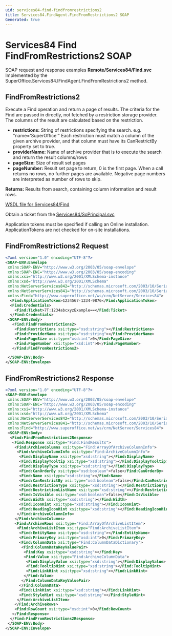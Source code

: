 ```yaml
---
uid: services84-find-findfromrestrictions2
title: Services84.FindAgent.FindFromRestrictions2 SOAP
Generated: true
---
```


# Services84 Find FindFromRestrictions2 SOAP

SOAP request and response examples **Remote/Services84/Find.svc**
Implemented by the <see cref="M:SuperOffice.Services84.IFindAgent.FindFromRestrictions2">SuperOffice.Services84.IFindAgent.FindFromRestrictions2</see> method.

## FindFromRestrictions2

Execute a Find operation and return a page of results. The criteria for the Find are passed in directly, not fetched by a restriction storage provider. The columns of the result are calculated based on the restriction.

* **restrictions:** String of restrictions specifying the search. e.g. "name='SuperOffice'" Each restriction must match a column of the  given archive provider, and that column must have its CanRestrictBy property set to true.
* **providerName:** Name of archive provider that is to execute the search and return the result columns/rows
* **pageSize:** Size of result set pages
* **pageNumber:** Result set page to return, 0 is the first page. When a call returns no rows, no further pages are available. Negative page numbers are interpreted as number of rows to skip.

**Returns:** Results from search, containing column information and result rows.


[WSDL file for Services84/Find](../Services84-Find.md)

Obtain a ticket from the [Services84/SoPrincipal.svc](../SoPrincipal/SoPrincipal.md)

Application tokens must be specified if calling an Online installation. ApplicationTokens are not checked for on-site installations.

## FindFromRestrictions2 Request

```xml
<?xml version="1.0" encoding="UTF-8"?>
<SOAP-ENV:Envelope
 xmlns:SOAP-ENV="http://www.w3.org/2003/05/soap-envelope"
 xmlns:SOAP-ENC="http://www.w3.org/2003/05/soap-encoding"
 xmlns:xsi="http://www.w3.org/2001/XMLSchema-instance"
 xmlns:xsd="http://www.w3.org/2001/XMLSchema"
 xmlns:NetServerServices842="http://schemas.microsoft.com/2003/10/Serialization/Arrays"
 xmlns:NetServerServices841="http://schemas.microsoft.com/2003/10/Serialization/"
 xmlns:Find="http://www.superoffice.net/ws/crm/NetServer/Services84">
  <Find:ApplicationToken>1234567-1234-9876</Find:ApplicationToken>
  <Find:Credentials>
    <Find:Ticket>7T:1234abcxyzExample==</Find:Ticket>
  </Find:Credentials>
 <SOAP-ENV:Body>
   <Find:FindFromRestrictions2>
    <Find:Restrictions xsi:type="xsd:string"></Find:Restrictions>
    <Find:ProviderName xsi:type="xsd:string"></Find:ProviderName>
    <Find:PageSize xsi:type="xsd:int">0</Find:PageSize>
    <Find:PageNumber xsi:type="xsd:int">0</Find:PageNumber>
   </Find:FindFromRestrictions2>

 </SOAP-ENV:Body>
</SOAP-ENV:Envelope>

```


## FindFromRestrictions2 Response

```xml
<?xml version="1.0" encoding="UTF-8"?>
<SOAP-ENV:Envelope
 xmlns:SOAP-ENV="http://www.w3.org/2003/05/soap-envelope"
 xmlns:SOAP-ENC="http://www.w3.org/2003/05/soap-encoding"
 xmlns:xsi="http://www.w3.org/2001/XMLSchema-instance"
 xmlns:xsd="http://www.w3.org/2001/XMLSchema"
 xmlns:NetServerServices842="http://schemas.microsoft.com/2003/10/Serialization/Arrays"
 xmlns:NetServerServices841="http://schemas.microsoft.com/2003/10/Serialization/"
 xmlns:Find="http://www.superoffice.net/ws/crm/NetServer/Services84">
 <SOAP-ENV:Body>
  <Find:FindFromRestrictions2Response>
   <Find:Response xsi:type="Find:FindResults">
    <Find:ArchiveColumns xsi:type="Find:ArrayOfArchiveColumnInfo">
     <Find:ArchiveColumnInfo xsi:type="Find:ArchiveColumnInfo">
      <Find:DisplayName xsi:type="xsd:string"></Find:DisplayName>
      <Find:DisplayTooltip xsi:type="xsd:string"></Find:DisplayTooltip>
      <Find:DisplayType xsi:type="xsd:string"></Find:DisplayType>
      <Find:CanOrderBy xsi:type="xsd:boolean">false</Find:CanOrderBy>
      <Find:Name xsi:type="xsd:string"></Find:Name>
      <Find:CanRestrictBy xsi:type="xsd:boolean">false</Find:CanRestrictBy>
      <Find:RestrictionType xsi:type="xsd:string"></Find:RestrictionType>
      <Find:RestrictionListName xsi:type="xsd:string"></Find:RestrictionListName>
      <Find:IsVisible xsi:type="xsd:boolean">false</Find:IsVisible>
      <Find:Width xsi:type="xsd:string"></Find:Width>
      <Find:IconHint xsi:type="xsd:string"></Find:IconHint>
      <Find:HeadingIconHint xsi:type="xsd:string"></Find:HeadingIconHint>
     </Find:ArchiveColumnInfo>
    </Find:ArchiveColumns>
    <Find:ArchiveRows xsi:type="Find:ArrayOfArchiveListItem">
     <Find:ArchiveListItem xsi:type="Find:ArchiveListItem">
      <Find:EntityName xsi:type="xsd:string"></Find:EntityName>
      <Find:PrimaryKey xsi:type="xsd:int">0</Find:PrimaryKey>
      <Find:ColumnData xsi:type="Find:ColumnDataDictionary">
       <Find:ColumnDataKeyValuePair>
        <Find:Key xsi:type="xsd:string"></Find:Key>
        <Find:Value xsi:type="Find:ArchiveColumnData">
         <Find:DisplayValue xsi:type="xsd:string"></Find:DisplayValue>
         <Find:TooltipHint xsi:type="xsd:string"></Find:TooltipHint>
         <Find:LinkHint xsi:type="xsd:string"></Find:LinkHint>
        </Find:Value>
       </Find:ColumnDataKeyValuePair>
      </Find:ColumnData>
      <Find:LinkHint xsi:type="xsd:string"></Find:LinkHint>
      <Find:StyleHint xsi:type="xsd:string"></Find:StyleHint>
     </Find:ArchiveListItem>
    </Find:ArchiveRows>
    <Find:RowCount xsi:type="xsd:int">0</Find:RowCount>
   </Find:Response>
  </Find:FindFromRestrictions2Response>
 </SOAP-ENV:Body>
</SOAP-ENV:Envelope>

```

